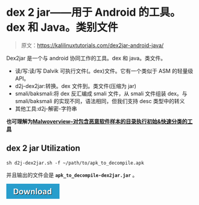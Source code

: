 # dex 2 jar——用于 Android 的工具。dex 和 Java。类别文件

> 原文：<https://kalilinuxtutorials.com/dex2jar-android-java/>

Dex2jar 是一个与 android 协同工作的工具。dex 和 java。类文件。

*   读/写:读/写 Dalvik 可执行文件(。dex)文件。它有一个类似于 ASM 的轻量级 API。
*   d2j-dex2jar:转换。dex 文件到。类文件(压缩为 jar)
*   smali/baksmali:将 dex 反汇编成 smali 文件，从 smali 文件组装 dex。与 smali/baksmali 的实现不同，语法相同，但我们支持 desc 类型中的转义
*   其他工具:d2j-解密-字符串

**也可理解为[Malwoverview–对包含恶意软件样本的目录执行初始&快速分类的工具](https://kalilinuxtutorials.com/malwoverview/)**

## **dex 2 jar Utilization**

```
sh d2j-dex2jar.sh -f ~/path/to/apk_to_decompile.apk
```

并且输出的文件会是 **`apk_to_decompile-dex2jar.jar`** 。

[![](img//d861a9096555aeb1980fc054015933d7.png)](https://github.com/pxb1988/dex2jar)